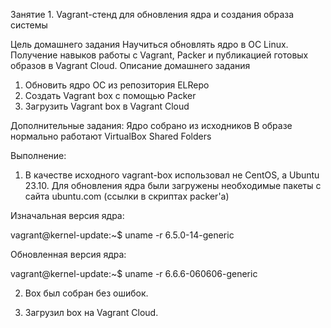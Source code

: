 Занятие 1. Vagrant-стенд для обновления ядра и создания образа системы

Цель домашнего задания
Научиться обновлять ядро в ОС Linux. Получение навыков работы с Vagrant, Packer и публикацией готовых образов в Vagrant Cloud. 
Описание домашнего задания
1) Обновить ядро ОС из репозитория ELRepo
2) Создать Vagrant box c помощью Packer
3) Загрузить Vagrant box в Vagrant Cloud

Дополнительные задания:
Ядро собрано из исходников
В образе нормально работают VirtualBox Shared Folders

Выполнение:
1) В качестве исходного vagrant-box использовал не CentOS, а Ubuntu 23.10.
Для обновления ядра были загружены необходимые пакеты с сайта ubuntu.com (ссылки в скриптах packer'a)

Изначальная версия ядра:

vagrant@kernel-update:~$ uname -r
6.5.0-14-generic

Обновленная версия ядра:

vagrant@kernel-update:~$ uname -r
6.6.6-060606-generic

2) Box был собран без ошибок.

3) Загрузил box на Vagrant Cloud.
